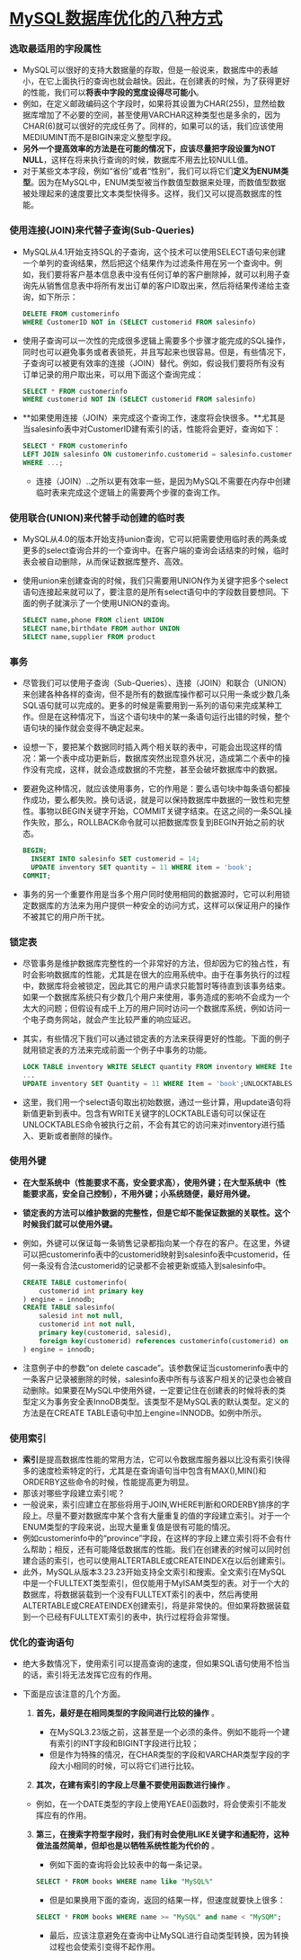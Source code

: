 # [MySQL数据库优化的八种方式](https://www.jianshu.com/p/dac715a88b44)

### 选取最适用的字段属性

- MySQL可以很好的支持大数据量的存取，但是一般说来，数据库中的表越小，在它上面执行的查询也就会越快。因此，在创建表的时候，为了获得更好的性能，我们可以**将表中字段的宽度设得尽可能小**。
- 例如，在定义邮政编码这个字段时，如果将其设置为CHAR(255)，显然给数据库增加了不必要的空间，甚至使用VARCHAR这种类型也是多余的，因为CHAR(6)就可以很好的完成任务了。同样的，如果可以的话，我们应该使用MEDIUMINT而不是BIGIN来定义整型字段。
- **另外一个提高效率的方法是在可能的情况下，应该尽量把字段设置为NOT NULL**，这样在将来执行查询的时候，数据库不用去比较NULL值。
- 对于某些文本字段，例如“省份”或者“性别”，我们可以将它们**定义为ENUM类型**。因为在MySQL中，ENUM类型被当作数值型数据来处理，而数值型数据被处理起来的速度要比文本类型快得多。这样，我们又可以提高数据库的性能。

### 使用连接(JOIN)来代替子查询(Sub-Queries)

- MySQL从4.1开始支持SQL的子查询，这个技术可以使用SELECT语句来创建一个单列的查询结果，然后把这个结果作为过滤条件用在另一个查询中。例如，我们要将客户基本信息表中没有任何订单的客户删除掉，就可以利用子查询先从销售信息表中将所有发出订单的客户ID取出来，然后将结果传递给主查询，如下所示：

  ```SQL
  DELETE FROM customerinfo
  WHERE CustomerID NOT in (SELECT customerid FROM salesinfo)
  ```

- 使用子查询可以一次性的完成很多逻辑上需要多个步骤才能完成的SQL操作，同时也可以避免事务或者表锁死，并且写起来也很容易。但是，有些情况下，子查询可以被更有效率的连接（JOIN）替代。例如，假设我们要将所有没有订单记录的用户取出来，可以用下面这个查询完成：

  ```SQL
  SELECT * FROM customerinfo
  WHERE customerid NOT IN (SELECT customerid FROM salesinfo)
  ```

- **如果使用连接（JOIN）来完成这个查询工作，速度将会快很多。**尤其是当salesinfo表中对CustomerID建有索引的话，性能将会更好，查询如下：

  ```SQL
  SELECT * FROM customerinfo
  LEFT JOIN salesinfo ON customerinfo.customerid = salesinfo.customerid
  WHERE ...;
  ```

  - 连接（JOIN）..之所以更有效率一些，是因为MySQL不需要在内存中创建临时表来完成这个逻辑上的需要两个步骤的查询工作。

### 使用联合(UNION)来代替手动创建的临时表

- MySQL从4.0的版本开始支持union查询，它可以把需要使用临时表的两条或更多的select查询合并的一个查询中。在客户端的查询会话结束的时候，临时表会被自动删除，从而保证数据库整齐、高效。

- 使用union来创建查询的时候，我们只需要用UNION作为关键字把多个select语句连接起来就可以了，要注意的是所有select语句中的字段数目要想同。下面的例子就演示了一个使用UNION的查询。

  ```SQL
  SELECT name,phone FROM client UNION
  SELECT name,birthdate FROM author UNION
  SELECT name,supplier FROM product
  ```

### 事务

- 尽管我们可以使用子查询（Sub-Queries）、连接（JOIN）和联合（UNION）来创建各种各样的查询，但不是所有的数据库操作都可以只用一条或少数几条SQL语句就可以完成的。更多的时候是需要用到一系列的语句来完成某种工作。但是在这种情况下，当这个语句块中的某一条语句运行出错的时候，整个语句块的操作就会变得不确定起来。

- 设想一下，要把某个数据同时插入两个相关联的表中，可能会出现这样的情况：第一个表中成功更新后，数据库突然出现意外状况，造成第二个表中的操作没有完成，这样，就会造成数据的不完整，甚至会破坏数据库中的数据。

- 要避免这种情况，就应该使用事务，它的作用是：要么语句块中每条语句都操作成功，要么都失败。换句话说，就是可以保持数据库中数据的一致性和完整性。事物以BEGIN关键字开始，COMMIT关键字结束。在这之间的一条SQL操作失败，那么，ROLLBACK命令就可以把数据库恢复到BEGIN开始之前的状态。

  ```SQL
  BEGIN;
    INSERT INTO salesinfo SET customerid = 14;
    UPDATE inventory SET quantity = 11 WHERE item = 'book';
  COMMIT;
  ```

- 事务的另一个重要作用是当多个用户同时使用相同的数据源时，它可以利用锁定数据库的方法来为用户提供一种安全的访问方式，这样可以保证用户的操作不被其它的用户所干扰。

### 锁定表

- 尽管事务是维护数据库完整性的一个非常好的方法，但却因为它的独占性，有时会影响数据库的性能，尤其是在很大的应用系统中。由于在事务执行的过程中，数据库将会被锁定，因此其它的用户请求只能暂时等待直到该事务结束。如果一个数据库系统只有少数几个用户来使用，事务造成的影响不会成为一个太大的问题；但假设有成千上万的用户同时访问一个数据库系统，例如访问一个电子商务网站，就会产生比较严重的响应延迟。

- 其实，有些情况下我们可以通过锁定表的方法来获得更好的性能。下面的例子就用锁定表的方法来完成前面一个例子中事务的功能。

  ```SQL
  LOCK TABLE inventory WRITE SELECT quantity FROM inventory WHERE Item = 'book';
  ...
  UPDATE inventory SET Quantity = 11 WHERE Item = 'book';UNLOCKTABLES
  ```

- 这里，我们用一个select语句取出初始数据，通过一些计算，用update语句将新值更新到表中。包含有WRITE关键字的LOCKTABLE语句可以保证在UNLOCKTABLES命令被执行之前，不会有其它的访问来对inventory进行插入、更新或者删除的操作。

### 使用外键

- **在大型系统中（性能要求不高，安全要求高），使用外键；在大型系统中（性能要求高，安全自己控制），不用外键；小系统随便，最好用外键。**


- **锁定表的方法可以维护数据的完整性，但是它却不能保证数据的关联性。这个时候我们就可以使用外键。**

- 例如，外键可以保证每一条销售记录都指向某一个存在的客户。在这里，外键可以把customerinfo表中的customerid映射到salesinfo表中customerid，任何一条没有合法customerid的记录都不会被更新或插入到salesinfo中。

  ```SQL
  CREATE TABLE customerinfo(
      customerid int primary key
  ) engine = innodb;
  CREATE TABLE salesinfo(
      salesid int not null, 
      customerid int not null, 
      primary key(customerid, salesid), 
      foreign key(customerid) references customerinfo(customerid) on delete cascade
  ) engine = innodb;
  ```

- 注意例子中的参数“on delete cascade”。该参数保证当customerinfo表中的一条客户记录被删除的时候，salesinfo表中所有与该客户相关的记录也会被自动删除。如果要在MySQL中使用外键，一定要记住在创建表的时候将表的类型定义为事务安全表InnoDB类型。该类型不是MySQL表的默认类型。定义的方法是在CREATE TABLE语句中加上engine=INNODB。如例中所示。

### 使用索引

- **索引**是提高数据库性能的常用方法，它可以令数据库服务器以比没有索引快得多的速度检索特定的行，尤其是在查询语句当中包含有MAX(),MIN()和ORDERBY这些命令的时候，性能提高更为明显。
- 那该对哪些字段建立索引呢？
- 一般说来，索引应建立在那些将用于JOIN,WHERE判断和ORDERBY排序的字段上。尽量不要对数据库中某个含有大量重复的值的字段建立索引。对于一个ENUM类型的字段来说，出现大量重复值是很有可能的情况。
- 例如customerinfo中的“province”字段，在这样的字段上建立索引将不会有什么帮助；相反，还有可能降低数据库的性能。我们在创建表的时候可以同时创建合适的索引，也可以使用ALTERTABLE或CREATEINDEX在以后创建索引。
- 此外，MySQL从版本3.23.23开始支持全文索引和搜索。全文索引在MySQL中是一个FULLTEXT类型索引，但仅能用于MyISAM类型的表。对于一个大的数据库，将数据装载到一个没有FULLTEXT索引的表中，然后再使用ALTERTABLE或CREATEINDEX创建索引，将是非常快的。但如果将数据装载到一个已经有FULLTEXT索引的表中，执行过程将会非常慢。

### 优化的查询语句

- 绝大多数情况下，使用索引可以提高查询的速度，但如果SQL语句使用不恰当的话，索引将无法发挥它应有的作用。

- 下面是应该注意的几个方面。

  1. **首先，最好是在相同类型的字段间进行比较的操作** 。

     - 在MySQL3.23版之前，这甚至是一个必须的条件。例如不能将一个建有索引的INT字段和BIGINT字段进行比较；
     - 但是作为特殊的情况，在CHAR类型的字段和VARCHAR类型字段的字段大小相同的时候，可以将它们进行比较。

  2.  **其次，在建有索引的字段上尽量不要使用函数进行操作** 。

     - 例如，在一个DATE类型的字段上使用YEAE()函数时，将会使索引不能发挥应有的作用。

  3. **第三，在搜索字符型字段时，我们有时会使用LIKE关键字和通配符，这种做法虽然简单，但却也是以牺牲系统性能为代价的** 。

     - 例如下面的查询将会比较表中的每一条记录。

     ```SQL
     SELECT * FROM books WHERE name like "MySQL%"
     ```

     - 但是如果换用下面的查询，返回的结果一样，但速度就要快上很多：

     ```SQL
     SELECT * FROM books WHERE name >= "MySQL" and name < "MySQM";
     ```

     - 最后，应该注意避免在查询中让MySQL进行自动类型转换，因为转换过程也会使索引变得不起作用。